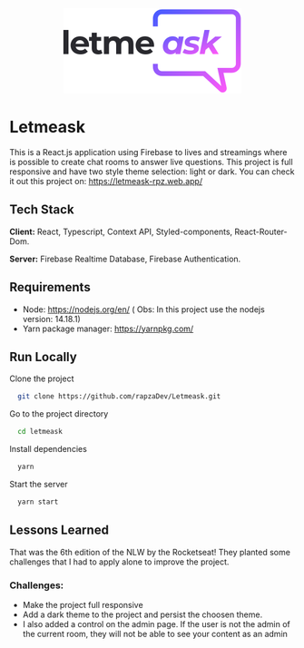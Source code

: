 <div align="center">
    <img src="https://raw.githubusercontent.com/rapzaDev/Letmeask/master/src/assets/images/logo.svg">
</div>

# Letmeask 

This is a React.js application using Firebase to lives and streamings where is possible to create chat rooms to answer live questions.
This project is full responsive and have two style theme selection: light or dark. You can check it out this project on: https://letmeask-rpz.web.app/



## Tech Stack

**Client:** React, Typescript, Context API, Styled-components, React-Router-Dom.

**Server:** Firebase Realtime Database, Firebase Authentication.



## Requirements
 - Node: https://nodejs.org/en/ ( Obs: In this project use the nodejs version: 14.18.1)
 - Yarn package manager: https://yarnpkg.com/



## Run Locally

Clone the project

```bash
  git clone https://github.com/rapzaDev/Letmeask.git
```

Go to the project directory

```bash
  cd letmeask
```

Install dependencies

```bash
  yarn
```

Start the server

```bash
  yarn start
```


## Lessons Learned

That was the 6th edition of the NLW by the Rocketseat! They planted some challenges that I had to apply alone to improve the project.

### Challenges:
- Make the project full responsive
- Add a dark theme to the project and persist the choosen theme.
- I also added a control on the admin page. If the user is not the admin of the current room, they will not be able to see your content as an admin
